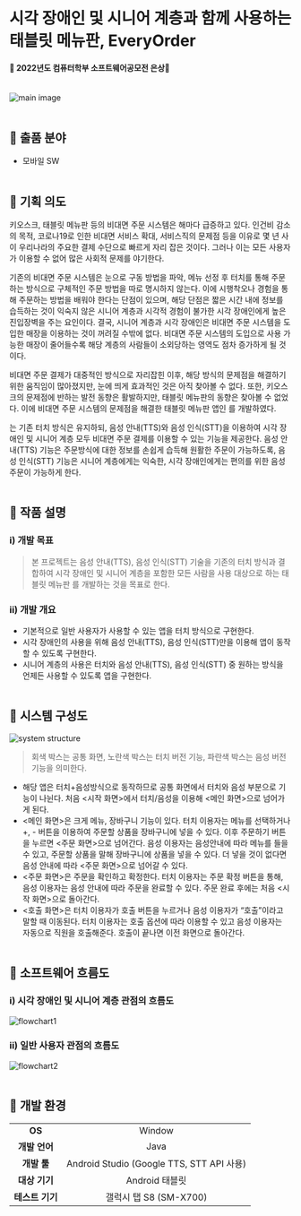 # 시각 장애인 및 시니어 계층과 함께 사용하는 태블릿 메뉴판, EveryOrder
#### 🥈 2022년도 컴퓨터학부 소프트웨어공모전 은상🥈<br><br>
![main image](https://user-images.githubusercontent.com/69834230/221628882-3c44091e-e71f-4962-b1da-46f5727fcc49.png) <br><br>

## **🔎 출품 분야**
- 모바일 SW <br><br>


## **🔎 기획 의도**  
키오스크, 태블릿 메뉴판 등의 비대면 주문 시스템은 해마다 급증하고 있다. 인건비 감소의 목적, 코로나19로 인한 비대면 서비스 확대, 서비스직의 문제점 등을 이유로 몇 년 사이 우리나라의 주요한 결제 수단으로 빠르게 자리 잡은 것이다. 그러나 이는 모든 사용자가 이용할 수 없어 많은 사회적 문제를 야기한다.

 기존의 비대면 주문 시스템은 눈으로 구동 방법을 파악, 메뉴 선정 후 터치를 통해 주문하는 방식으로 구체적인 주문 방법을 따로 명시하지 않는다. 이에 시행착오나 경험을 통해 주문하는 방법을 배워야 한다는 단점이 있으며, 해당 단점은 짧은 시간 내에 정보를 습득하는 것이 익숙지 않은 시니어 계층과 시각적 경험이 불가한 시각 장애인에게 높은 진입장벽을 주는 요인이다.
결국, 시니어 계층과 시각 장애인은 비대면 주문 시스템을 도입한 매장을 이용하는 것이 꺼려질 수밖에 없다. 비대면 주문 시스템의 도입으로 사용 가능한 매장이 줄어들수록 해당 계층의 사람들이 소외당하는 영역도 점차 증가하게 될 것이다.

 비대면 주문 결제가 대중적인 방식으로 자리잡힌 이후, 해당 방식의 문제점을 해결하기 위한 움직임이 많아졌지만, 눈에 띄게 효과적인 것은 아직 찾아볼 수 없다. 또한, 키오스크의 문제점에 반하는 발전 동향은 활발하지만, 태블릿 메뉴판의 동향은 찾아볼 수 없었다. 이에 비대면 주문 시스템의 문제점을 해결한 태블릿 메뉴판 앱인 <EveryOrder>를 개발하였다.

 <EveryOrder>는 기존 터치 방식은 유지하되, 음성 안내(TTS)와 음성 인식(STT)을 이용하여 시각 장애인 및 시니어 계층 모두 비대면 주문 결제를 이용할 수 있는 기능을 제공한다. 음성 안내(TTS) 기능은 주문방식에 대한 정보를 손쉽게 습득해 원활한 주문이 가능하도록, 음성 인식(STT) 기능은 시니어 계층에게는 익숙한, 시각 장애인에게는 편의를 위한 음성 주문이 가능하게 한다. <br><br>


## **🔎 작품 설명**
### i) 개발 목표
> 본 프로젝트는 음성 안내(TTS), 음성 인식(STT) 기술을 기존의 터치 방식과 결합하여 시각 장애인 및 시니어 계층을 포함한 모든 사람을 사용 대상으로 하는 태블릿 메뉴판 <EveryOrder>를 개발하는 것을 목표로 한다.
### ii) 개발 개요
- 기본적으로 일반 사용자가 사용할 수 있는 앱을 터치 방식으로 구현한다.
-  시각 장애인의 사용을 위해 음성 안내(TTS), 음성 인식(STT)만을 이용해 앱이 동작할 수 있도록 구현한다.
- 시니어 계층의 사용은 터치와 음성 안내(TTS), 음성 인식(STT) 중 원하는 방식을 언제든 사용할 수 있도록 앱을 구현한다. <br><br>


## **🔎 시스템 구성도**

![system structure](https://user-images.githubusercontent.com/69834230/221624162-561138af-f4b7-4776-81d9-23dfc100f700.png) <br>
> 회색 박스는 공통 화면, 노란색 박스는 터치 버전 기능, 파란색 박스는 음성 버전 기능을 의미한다. <br>

- 해당 앱은 터치+음성방식으로 동작하므로 공통 화면에서 터치와 음성 부분으로 기능이 나뉜다. 처음 <시작 화면>에서 터치/음성을 이용해 <메인 화면>으로 넘어가게 된다.
- <메인 화면>은 크게 메뉴, 장바구니 기능이 있다.
터치 이용자는 메뉴를 선택하거나 +, - 버튼을 이용하여 주문할 상품을 장바구니에 넣을 수 있다. 이후 주문하기 버튼을 누르면 <주문 화면>으로 넘어간다.
음성 이용자는 음성안내에 따라 메뉴를 들을 수 있고, 주문할 상품을 말해 장바구니에 상품을 넣을 수 있다. 더 넣을 것이 없다면 음성 안내에 따라 <주문 화면>으로 넘어갈 수 있다.
- <주문 화면>은 주문을 확인하고 확정한다. 터치 이용자는 주문 확정 버튼을 통해, 음성 이용자는 음성 안내에 따라 주문을 완료할 수 있다. 주문 완료 후에는 처음 <시작 화면>으로 돌아간다.
- <호출 화면>은 터치 이용자가 호출 버튼을 누르거나 음성 이용자가 “호출”이라고 말할 때 이동된다. 터치 이용자는 호출 옵션에 따라 이용할 수 있고 음성 이용자는 자동으로 직원을 호출해준다. 호출이 끝나면 이전 화면으로 돌아간다. <br><br>


## **🔎 소프트웨어 흐름도**
### i) 시각 장애인 및 시니어 계층 관점의 흐름도
![flowchart1](https://user-images.githubusercontent.com/69834230/221627583-2f8b9cb0-4dcc-4f32-8bca-301d89c8f52a.png) <br>

### ii) 일반 사용자 관점의 흐름도
![flowchart2](https://user-images.githubusercontent.com/69834230/221627844-0bff85c3-6eef-4805-b843-f55eb5ab510f.png) <br><br>

## **🔎 개발 환경**
|||
|:------:|:--------:|
|**OS**|Window|
|**개발 언어**|Java|
|**개발 툴**|Android Studio (Google TTS, STT API 사용)|
|**대상 기기**|Android 태블릿|
|**테스트 기기**|갤럭시 탭 S8 (SM-X700)|

